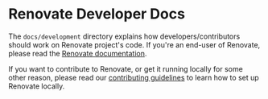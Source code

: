 # Renovate Developer Docs

The `docs/development` directory explains how developers/contributors should work on Renovate project's code.
If you're an end-user of Renovate, please read the [Renovate documentation](https://docs.renovatebot.com).

If you want to contribute to Renovate, or get it running locally for some other reason, please read our [contributing guidelines](../../.github/contributing.md) to learn how to set up Renovate locally.
